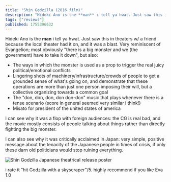 ```yaml
---
title: "Shin Godzilla (2016 film)"
description: "Hideki Ano is the **man** i tell ya hwat. Just saw this in theaters w/ a friend because the local theater had it on, and it was a blast...."
tags: ["reviews"]
published: 1755396632
---
```


Hideki Ano is the **man** i tell ya hwat. Just saw this in theaters w/ a friend because the local theater had it on, and it was a blast. Very reminiscent of Evangelion; most obviously "there is a big monster and we (the government) have to take it down", but also:
+ The ways in which the monster is used as a prop to trigger the real juicy political/emotional conflicts
+ Lingering shots of machinery/infrastructure/crowds of people to get a grounded sense of what's going on, and demonstrate that these operations are more than just one person imposing their will, but a collective organizing towards a common goal
+ The "don, don, don, don don-don" music that plays whenever there is a tense scenario (score in general seemed very similar i think!)
+ Misato for president of the united states of america

I can see why it was a flop with foreign audiences: the CG is real bad, and the movie mostly consists of people talking about things rather than directly fighting the big monster.

I can also see why it was critically acclaimed in Japan: very simple, positive message about the tenacity of the Japanese people in times of crisis, if only these darn old politicians would stop ruining everything.

![Shin Godzilla Japanese theatrical release poster](<https://static.wolfgirl.dev/polywolf/blog/0198b5b0-b607-7bb4-b709-4086a8fcd4e1/IMG_0584.jpeg>)

i rate it "hit Godzilla with a skyscraper"/5. highly recommend if you like Eva 1.0